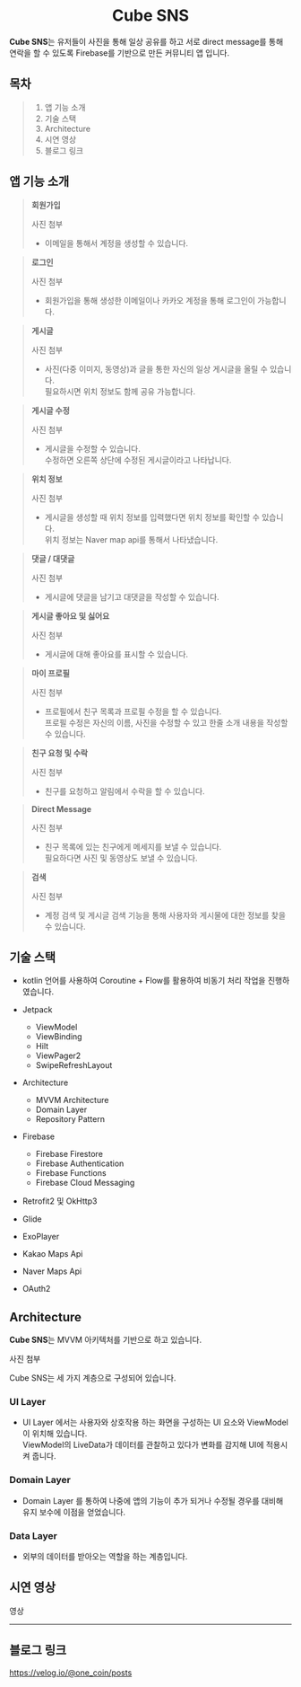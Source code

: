# <div align="center">Cube SNS</div>

**Cube SNS**는 유저들이 사진을 통해 일상 공유를 하고 서로 direct message를 통해 연락을 할 수 있도록 Firebase를 기반으로 만든 커뮤니티 앱 입니다.

## 목차
> 1. 앱 기능 소개
> 2. 기술 스택
> 3. Architecture
> 4. 시연 영상
> 5. 블로그 링크




## 앱 기능 소개

> **회원가입**
> 
> 사진 첨부
> 
> -  이메일을 통해서 계정을 생성할 수 있습니다.

> **로그인**
> 
> 사진 첨부
> 
> -  회원가입을 통해 생성한 이메일이나 카카오 계정을 통해 로그인이 가능합니다.


> **게시글**
>
> 사진 첨부
>
> - 사진(다중 이미지, 동영상)과 글을 통한 자신의 일상 게시글을 올릴 수 있습니다. <br />필요하시면 위치 정보도 함께 공유 가능합니다.

> **게시글 수정**
>
> 사진 첨부
>
> - 게시글을 수정할 수 있습니다.<br />수정하면 오른쪽 상단에 수정된 게시글이라고 나타납니다.

> **위치 정보**
>
> 사진 첨부
>
> - 게시글을 생성할 때 위치 정보를 입력했다면 위치 정보를 확인할 수 있습니다.<br />위치 정보는 Naver map api를 통해서 나타냈습니다.

> **댓글 / 대댓글**
>
> 사진 첨부
>
> - 게시글에 댓글을 남기고 대댓글을 작성할 수 있습니다.

> **게시글 좋아요 및 싫어요**
>
> 사진 첨부
>
> - 게시글에 대해 좋아요를 표시할 수 있습니다.

> **마이 프로필**
>
> 사진 첨부
>
> - 프로필에서 친구 목록과 프로필 수정을 할 수 있습니다.<br />프로필 수정은 자신의 이름, 사진을 수정할 수 있고 한줄 소개 내용을 작성할 수 있습니다.

> **친구 요청 및 수락**
>
> 사진 첨부
>
> - 친구를 요청하고 알림에서 수락을 할 수 있습니다.

> **Direct Message**
>
> 사진 첨부
>
> - 친구 목록에 있는 친구에게 메세지를 보낼 수 있습니다.<br />필요하다면 사진 및 동영상도 보낼 수 있습니다.

> **검색**
>
> 사진 첨부
>
> - 계정 검색 및 게시글 검색 기능을 통해 사용자와 게시물에 대한 정보를 찾을 수 있습니다.




## 기술 스택

- kotlin 언어를 사용하여 Coroutine + Flow를 활용하여 비동기 처리 작업을 진행하였습니다.
 

- Jetpack
  - ViewModel
  - ViewBinding
  - Hilt
  - ViewPager2
  - SwipeRefreshLayout
  

- Architecture
  - MVVM Architecture
  - Domain Layer
  - Repository Pattern
  

- Firebase
  - Firebase Firestore
  - Firebase Authentication
  - Firebase Functions
  - Firebase Cloud Messaging

- Retrofit2 및 OkHttp3
- Glide
- ExoPlayer
- Kakao Maps Api
- Naver Maps Api
- OAuth2




## Architecture

**Cube SNS**는 MVVM 아키텍처를 기반으로 하고 있습니다.

사진 첨부

Cube SNS는 세 가지 계층으로 구성되어 있습니다.

### UI Layer
- UI Layer 에서는 사용자와 상호작용 하는 화면을 구성하는 UI 요소와 ViewModel이 위치해 있습니다.<br/>ViewModel의 LiveData가 데이터를 관찰하고 있다가 변화를 감지해 UI에 적용시켜 줍니다.


### Domain Layer
- Domain Layer 를 통하여 나중에 앱의 기능이 추가 되거나 수정될 경우를 대비해 유지 보수에 이점을 얻었습니다.


### Data Layer
- 외부의 데이터를 받아오는 역할을 하는 계층입니다.





## 시연 영상

영상

---

## 블로그 링크

https://velog.io/@one_coin/posts
